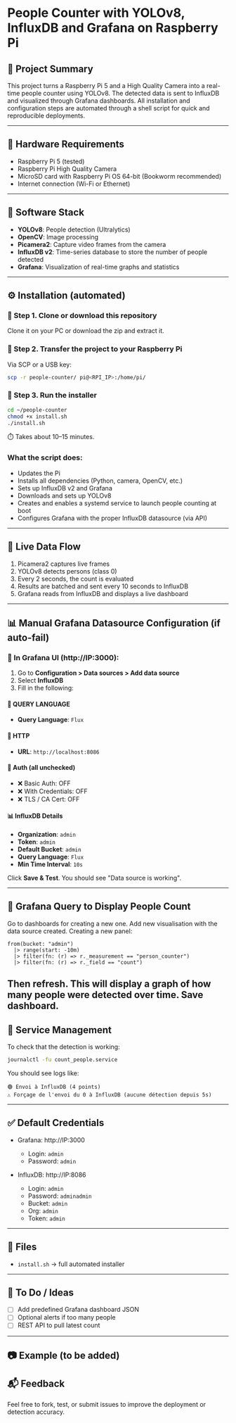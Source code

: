 # People Counter with YOLOv8, InfluxDB and Grafana on Raspberry Pi

## 🧠 Project Summary

This project turns a Raspberry Pi 5 and a High Quality Camera into a real-time people counter using YOLOv8. The detected data is sent to InfluxDB and visualized through Grafana dashboards. All installation and configuration steps are automated through a shell script for quick and reproducible deployments.

---

## 🔧 Hardware Requirements

* Raspberry Pi 5 (tested)
* Raspberry Pi High Quality Camera 
* MicroSD card with Raspberry Pi OS 64-bit (Bookworm recommended)
* Internet connection (Wi-Fi or Ethernet)

---

## 🧰 Software Stack

* **YOLOv8**: People detection (Ultralytics)
* **OpenCV**: Image processing
* **Picamera2**: Capture video frames from the camera
* **InfluxDB v2**: Time-series database to store the number of people detected
* **Grafana**: Visualization of real-time graphs and statistics

---

## ⚙️ Installation (automated)

### 📁 Step 1. Clone or download this repository

Clone it on your PC or download the zip and extract it.

### 📂 Step 2. Transfer the project to your Raspberry Pi

Via SCP or a USB key:

```bash
scp -r people-counter/ pi@<RPI_IP>:/home/pi/
```

### 🏁 Step 3. Run the installer

```bash
cd ~/people-counter
chmod +x install.sh
./install.sh
```

⏱️ Takes about 10–15 minutes.

### What the script does:

* Updates the Pi
* Installs all dependencies (Python, camera, OpenCV, etc.)
* Sets up InfluxDB v2 and Grafana
* Downloads and sets up YOLOv8
* Creates and enables a systemd service to launch people counting at boot
* Configures Grafana with the proper InfluxDB datasource (via API)

---

## 📡 Live Data Flow

1. Picamera2 captures live frames
2. YOLOv8 detects persons (class 0)
3. Every 2 seconds, the count is evaluated
4. Results are batched and sent every 10 seconds to InfluxDB
5. Grafana reads from InfluxDB and displays a live dashboard

---

## 📊 Manual Grafana Datasource Configuration (if auto-fail)


### 📍 In Grafana UI (http://IP:3000):

1. Go to **Configuration > Data sources > Add data source**
2. Select **InfluxDB**
3. Fill in the following:

#### 🔷 QUERY LANGUAGE

* **Query Language**: `Flux`

#### 🔷 HTTP

* **URL**: `http://localhost:8086`

#### 🔐 Auth (all unchecked)

* ❌ Basic Auth: OFF
* ❌ With Credentials: OFF
* ❌ TLS / CA Cert: OFF

#### 📊 InfluxDB Details

* **Organization**: `admin`
* **Token**: `admin`
* **Default Bucket**: `admin`
* **Query Language**: `Flux`
* **Min Time Interval**: `10s`

Click **Save & Test**. You should see "Data source is working".

---

## 🧪 Grafana Query to Display People Count

Go to dashboards for creating a new one.
Add new visualisation with the data source created.
Creating a new panel:

```flux
from(bucket: "admin")
  |> range(start: -10m)
  |> filter(fn: (r) => r._measurement == "person_counter")
  |> filter(fn: (r) => r._field == "count")
```
Then refresh.
This will display a graph of how many people were detected over time.
Save dashboard.
---

## 🔁 Service Management

To check that the detection is working:

```bash
journalctl -fu count_people.service
```

You should see logs like:

```
🟢 Envoi à InfluxDB (4 points)
⚠️ Forçage de l'envoi du 0 à InfluxDB (aucune détection depuis 5s)
```

---

## ✅ Default Credentials

* Grafana: http://IP:3000

  * Login: `admin`
  * Password: `admin`
* InfluxDB: http://IP:8086

  * Login: `admin`
  * Password: `adminadmin`
  * Bucket: `admin`
  * Org: `admin`
  * Token: `admin`

---

## 📎 Files

* `install.sh` → full automated installer

---

## 📌 To Do / Ideas

* [ ] Add predefined Grafana dashboard JSON
* [ ] Optional alerts if too many people
* [ ] REST API to pull latest count

---

## 📷 Example (to be added)


## 📬 Feedback

Feel free to fork, test, or submit issues to improve the deployment or detection accuracy.
